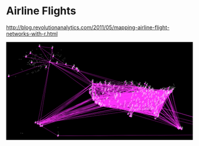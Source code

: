 # Airline Flights

http://blog.revolutionanalytics.com/2011/05/mapping-airline-flight-networks-with-r.html


![](fromDSM.png)
